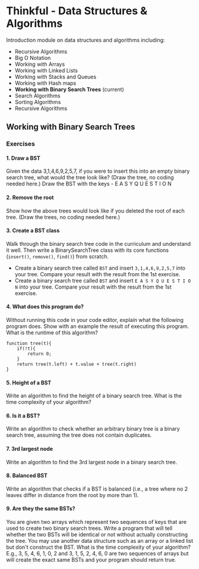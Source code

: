 # Thinkful - Data Structures & Algorithms

Introduction module on data structures and algorithms including:

- Recursive Algorithms
- Big O Notation
- Working with Arrays
- Working with Linked Lists
- Working with Stacks and Queues
- Working with Hash maps
- **Working with Binary Search Trees** (current)
- Search Algorithms
- Sorting Algorithms
- Recursive Algorithms

## Working with Binary Search Trees

### Exercises

#### 1. Draw a BST

Given the data 3,1,4,6,9,2,5,7, if you were to insert this into an empty binary search tree, what would the tree look like? (Draw the tree, no coding needed here.)
Draw the BST with the keys - E A S Y Q U E S T I O N

#### 2. Remove the root

Show how the above trees would look like if you deleted the root of each tree. (Draw the trees, no coding needed here.)

#### 3. Create a BST class

Walk through the binary search tree code in the curriculum and understand it well. Then write a BinarySearchTree class with its core functions (`insert()`, `remove()`, `find()`) from scratch.

- Create a binary search tree called `BST` and insert `3,1,4,6,9,2,5,7` into your tree. Compare your result with the result from the 1st exercise.
- Create a binary search tree called `BST` and insert `E A S Y Q U E S T I O N` into your tree. Compare your result with the result from the 1st exercise.

#### 4. What does this program do?

Without running this code in your code editor, explain what the following program does. Show with an example the result of executing this program. What is the runtime of this algorithm?

```
function tree(t){
    if(!t){
        return 0;
    }
    return tree(t.left) + t.value + tree(t.right)
}
```

#### 5. Height of a BST

Write an algorithm to find the height of a binary search tree. What is the time complexity of your algorithm?

#### 6. Is it a BST?

Write an algorithm to check whether an arbitrary binary tree is a binary search tree, assuming the tree does not contain duplicates.

#### 7. 3rd largest node

Write an algorithm to find the 3rd largest node in a binary search tree.

#### 8. Balanced BST

Write an algorithm that checks if a BST is balanced (i.e., a tree where no 2 leaves differ in distance from the root by more than 1).

#### 9. Are they the same BSTs?

You are given two arrays which represent two sequences of keys that are used to create two binary search trees. Write a program that will tell whether the two BSTs will be identical or not without actually constructing the tree. You may use another data structure such as an array or a linked list but don't construct the BST. What is the time complexity of your algorithm? E.g., 3, 5, 4, 6, 1, 0, 2 and 3, 1, 5, 2, 4, 6, 0 are two sequences of arrays but will create the exact same BSTs and your program should return true.
